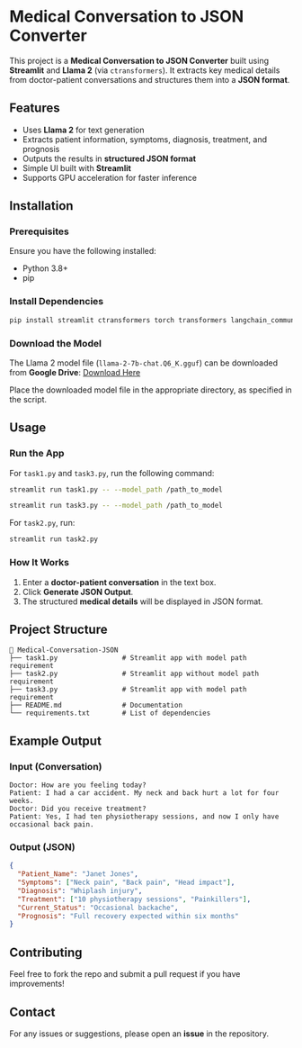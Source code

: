 # Medical Conversation to JSON Converter

This project is a **Medical Conversation to JSON Converter** built using **Streamlit** and **Llama 2** (via `ctransformers`). It extracts key medical details from doctor-patient conversations and structures them into a **JSON format**.

## Features
- Uses **Llama 2** for text generation
- Extracts patient information, symptoms, diagnosis, treatment, and prognosis
- Outputs the results in **structured JSON format**
- Simple UI built with **Streamlit**
- Supports GPU acceleration for faster inference

## Installation
### Prerequisites
Ensure you have the following installed:
- Python 3.8+
- pip

### Install Dependencies
```bash
pip install streamlit ctransformers torch transformers langchain_community
```

### Download the Model
The Llama 2 model file (`llama-2-7b-chat.Q6_K.gguf`) can be downloaded from **Google Drive**:
[Download Here](https://drive.google.com/file/d/1NbIqcK00t6wrVCiV_J4SFi6_Uj2w7Hf6/view?usp=drive_link)

Place the downloaded model file in the appropriate directory, as specified in the script.

## Usage
### Run the App
For `task1.py` and `task3.py`, run the following command:
```bash
streamlit run task1.py -- --model_path /path_to_model
```
```bash
streamlit run task3.py -- --model_path /path_to_model
```

For `task2.py`, run:
```bash
streamlit run task2.py
```

### How It Works
1. Enter a **doctor-patient conversation** in the text box.
2. Click **Generate JSON Output**.
3. The structured **medical details** will be displayed in JSON format.

## Project Structure
```
📂 Medical-Conversation-JSON
├── task1.py                # Streamlit app with model path requirement
├── task2.py                # Streamlit app without model path requirement
├── task3.py                # Streamlit app with model path requirement
├── README.md               # Documentation
└── requirements.txt        # List of dependencies
```

## Example Output
### Input (Conversation)
```
Doctor: How are you feeling today?
Patient: I had a car accident. My neck and back hurt a lot for four weeks.
Doctor: Did you receive treatment?
Patient: Yes, I had ten physiotherapy sessions, and now I only have occasional back pain.
```

### Output (JSON)
```json
{
  "Patient_Name": "Janet Jones",
  "Symptoms": ["Neck pain", "Back pain", "Head impact"],
  "Diagnosis": "Whiplash injury",
  "Treatment": ["10 physiotherapy sessions", "Painkillers"],
  "Current_Status": "Occasional backache",
  "Prognosis": "Full recovery expected within six months"
}
```

## Contributing
Feel free to fork the repo and submit a pull request if you have improvements!

## Contact
For any issues or suggestions, please open an **issue** in the repository.

